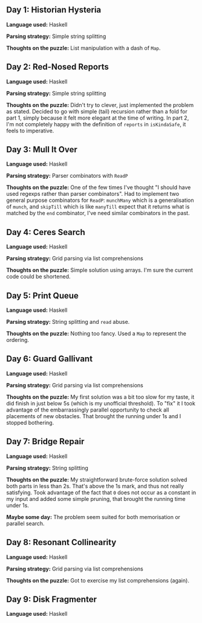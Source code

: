Day 1: Historian Hysteria
-------------------------

**Language used:** Haskell

**Parsing strategy:** Simple string splitting

**Thoughts on the puzzle:** List manipulation with a dash of `Map`.


Day 2: Red-Nosed Reports
------------------------

**Language used:** Haskell

**Parsing strategy:** Simple string splitting

**Thoughts on the puzzle:** Didn't try to clever, just implemented the
problem as stated. Decided to go with simple (tail) recursion rather
than a fold for part 1, simply because it felt more elegant at the
time of writing. In part 2, I'm not completely happy with the
definition of `reports` in `isKindaSafe`, it feels to imperative.


Day 3: Mull It Over
-------------------

**Language used:** Haskell

**Parsing strategy:** Parser combinators with `ReadP`

**Thoughts on the puzzle:** One of the few times I've thought "I should
have used regexps rather than parser combinators". Had to implement
two general purpose combinators for `ReadP`: `munchMany` which is a
generalisation of `munch`, and `skipTill` which is like `manyTill`
expect that it returns what is matched by the `end` combinator, I've
need similar combinators in the past.


Day 4: Ceres Search
-------------------

**Language used:** Haskell

**Parsing strategy:** Grid parsing via list comprehensions

**Thoughts on the puzzle:** Simple solution using arrays. I'm sure the
current code could be shortened.


Day 5: Print Queue
------------------

**Language used:** Haskell

**Parsing strategy:** String splitting and `read` abuse.

**Thoughts on the puzzle:** Nothing too fancy. Used a `Map` to represent
the ordering.


Day 6: Guard Gallivant
----------------------

**Language used:** Haskell

**Parsing strategy:** Grid parsing via list comprehensions

**Thoughts on the puzzle:** My first solution was a bit too slow for
my taste, it did finish in just below 5s (which is my unofficial
threshold). To "fix" it I took advantage of the embarrassingly
parallel opportunity to check all placements of new obstacles. That
brought the running under 1s and I stopped bothering.


Day 7: Bridge Repair
--------------------

**Language used:** Haskell

**Parsing strategy:** String splitting

**Thoughts on the puzzle:** My straightforward brute-force solution
solved both parts in less than 2s. That's above the 1s mark, and thus not
really satisfying. Took advantage of the fact that `0` does not occur as a
constant in my input and added some simple pruning, that brought the
running time under 1s.

**Maybe some day:** The problem seem suited for both memorisation or
parallel search.


Day 8: Resonant Collinearity
----------------------------

**Language used:** Haskell

**Parsing strategy:** Grid parsing via list comprehensions

**Thoughts on the puzzle:** Got to exercise my list comprehensions
(again).


Day 9: Disk Fragmenter
----------------------

**Language used:** Haskell
